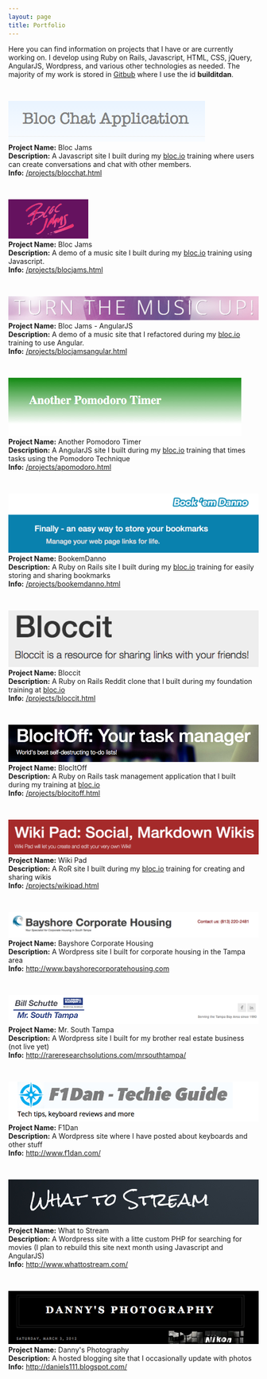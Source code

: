```yaml
---
layout: page
title: Portfolio
---
```

Here you can find information on projects that I have or are currently working on. I develop using Ruby on Rails, Javascript, HTML, CSS, jQuery, AngularJS, Wordpress, and various other technologies as needed. The majority of my work is stored in [Gitbub](https://github.com/builditdan) where I use the id **builditdan**.

<br>

[<img src="img/blocchat.png">](http://builditdan.github.io/bloc-jams/)<br>
**Project Name:** Bloc Jams<br>
**Description:** A Javascript site I built during my [bloc.io](http://bloc.io) training where users can create conversations and chat with other members.<br>
**Info:** <a href="/projects/blocchat.html">/projects/blocchat.html</a><br>
<div class="line-separator"></div>
<br>


[<img src="img/bloc-jams.png">](http://builditdan.github.io/bloc-jams/index.html)<br>
**Project Name:** Bloc Jams<br>
**Description:** A demo of a music site I built during my [bloc.io](http://bloc.io) training using Javascript.<br>
**Info:** <a href="/projects/blocjams.html">/projects/blocjams.html</a><br>
<div class="line-separator"></div>
<br>

[<img src="img/bloc-jams-angular.png">](https://bloc-jams-angular1.herokuapp.com/)<br>
**Project Name:** Bloc Jams - AngularJS<br>
**Description:** A demo of a music site that I refactored during my [bloc.io](http://bloc.io) training to use Angular.<br>
**Info:** <a href="/projects/blocjamsangular.html">/projects/blocjamsangular.html</a><br>
<div class="line-separator"></div>
<br>


[<img src="img/apomodoro.png">](http://apomodoro.herokuapp.com/)<br>
**Project Name:** Another Pomodoro Timer <br>
**Description:** A AngularJS site I built during my [bloc.io](http://bloc.io) training that times tasks using the Pomodoro Technique<br>
**Info:** <a href="/projects/apomodoro.html">/projects/apomodoro.html</a><br>
<div class="line-separator"></div>
<br>



[<img src="img/bookemdanno.png">](https://bookemdanno.herokuapp.com/)<br>
**Project Name:** BookemDanno <br>
**Description:** A Ruby on Rails site I built during my [bloc.io](http://bloc.io) training for easily storing and sharing bookmarks<br>
**Info:** <a href="/projects/bookemdanno.html">/projects/bookemdanno.html</a><br>
<div class="line-separator"></div>
<br>

[<img src="img/bloccit.png">](https://peaceful-shore-6087.herokuapp.com/)<br>
**Project Name:** Bloccit <br>
**Description:** A Ruby on Rails Reddit clone that I built during my foundation training at [bloc.io](http://bloc.io)<br>
**Info:** <a href="/projects/bloccit.html">/projects/bloccit.html</a><br>
<div class="line-separator"></div>
<br>

[<img src="img/blocitoff.png">](http://blocitoffa.herokuapp.com/welcome/index)<br>
**Project Name:** BlocItOff<br>
**Description:** A Ruby on Rails task management application that I built during my training at [bloc.io](http://bloc.io)<br>
**Info:** <a href="/projects/blocitoff.html">/projects/blocitoff.html</a><br>
<div class="line-separator"></div>
<br>

[<img src="img/wikipad.png" >](https://wikipad1.herokuapp.com/)<br>
**Project Name:** Wiki Pad <br>
**Description:** A RoR site I built during my [bloc.io](http://bloc.io) training for creating and sharing wikis<br>
**Info:** <a href="/projects/wikipad.html">/projects/wikipad.html</a>
<div class="line-separator"></div>
<br>

[<img src="img/bayshorecorporatehousing.png" >](http://www.bayshorecorporatehousing.com/)<br>
**Project Name:** Bayshore Corporate Housing <br>
**Description:** A Wordpress site I built for corporate housing in the Tampa area<br>
**Info:** <a href="http://www.bayshorecorporatehousing.com">http://www.bayshorecorporatehousing.com</a><br>
<div class="line-separator"></div>
<br>


[<img src="img/mrsouthtampa.png" >](http://rareresearchsolutions.com/mrsouthtampa/)<br>
**Project Name:** Mr. South Tampa <br>
**Description:** A Wordpress site I built for my brother real estate business (not live yet) <br>
**Info:** <a href="http://rareresearchsolutions.com/mrsouthtampa/">http://rareresearchsolutions.com/mrsouthtampa/</a> <br>
<div class="line-separator"></div>
<br>


[<img src="img/f1dan.png" >](http://www.f1dan.com/)<br>
**Project Name:** F1Dan <br>
**Description:** A Wordpress site where I have posted about keyboards and other stuff<br>
**Info:** <a href="http://www.f1dan.com/">http://www.f1dan.com/</a> <br>
<div class="line-separator"></div>
<br>


[<img src="img/whattostream.png" >](http://www.whattostream.com/)<br>
**Project Name:** What to Stream <br>
**Description:** A Wordpress site with a litte custom PHP for searching for movies (I plan to rebuild this site next month using Javascript and AngularJS)<br>
**Info:** <a href="http://www.whattostream.com/">http://www.whattostream.com/</a> <br>
<div class="line-separator"></div>
<br>


[<img src="img/daniels111_blogspot.png" >](http://daniels111.blogspot.com/)<br>
**Project Name:** Danny's Photography  <br>
**Description:** A hosted blogging site that I occasionally update with photos<br>
**Info:** <a href="http://daniels111.blogspot.com/">http://daniels111.blogspot.com/</a> <br>
<div class="line-separator"></div>
<br>

